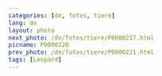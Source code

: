 ```yaml
---
categories: [de, fotos, tiere]
lang: de
layout: photo
next_photo: /de/fotos/tiere/P0000217.html
picname: P0000220
prev_photo: /de/fotos/tiere/P0000221.html
tags: [Leopard]
---
```

